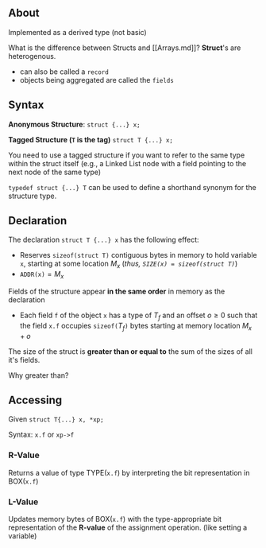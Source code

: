 ## About

Implemented as a derived type (not basic)

What is the difference between Structs and [[Arrays.md]]? **Struct**'s are heterogenous. 
- can also be called a `record`
- objects being aggregated are called the `fields`
## Syntax

**Anonymous Structure**:
`struct {...} x;`

**Tagged Structure (`T` is the tag)**
`struct T {...} x;`

You need to use a tagged structure if you want to refer to the same type within the struct itself (e.g., a Linked List node with a field pointing to the next node of the same type)

`typedef struct {...} T` can be used to define a shorthand synonym for the structure type.

## Declaration

The declaration `struct T {...} x` has the following effect:
- Reserves `sizeof(struct T)` contiguous bytes in memory to hold variable `x`, starting at some location $M_x$ (*thus, `SIZE(x) = sizeof(struct T)`*)
- `ADDR(x)`$=M_x$ 

Fields of the structure appear **in the same order** in memory as the declaration
- Each field `f` of the object `x` has a type of $T_f$ and an offset $o \geq 0$ such that the field `x.f` occupies `sizeof(`$T_f$`)` bytes starting at memory location $M_x+o$ 

The size of the struct is **greater than or equal to** the sum of the sizes of all it's fields.

Why greater than?

## Accessing

Given `struct T{...} x, *xp;`

Syntax: `x.f` or `xp->f`

### R-Value

Returns a value of type TYPE(`x.f`) by interpreting the bit representation in BOX(`x.f`)

### L-Value

Updates memory bytes of BOX(`x.f`) with the type-appropriate bit representation of the **R-value** of the assignment operation. (like setting a variable)

